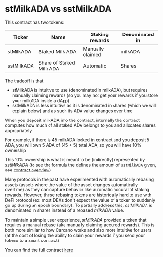 # stMilkADA vs sstMilkADA

This contract has two tokens:

| Ticker     | Name                     | Staking rewards  | Denominated in |
| ---------- | ------------------------ | ---------------- | -------------- |
| stMilkADA  | Staked Milk ADA          | Manually claimed | milkADA        |
| sstMilkADA | Share of Staked Milk ADA | Automatic        | Shares         |

The tradeoff is that

- stMilkADA is intuitive to use (denominated in milkADA), but requires manually claiming rewards (so you may not get your rewards if you store your milkADA inside a dApp)
- sstMilkADA is less intuitive as it is denominated in shares (which we will explain below) and as such its ADA value changes over time

When you deposit milkADA into the contract, internally the contract computes how much of all staked ADA belongs to you and allocates shares appropriately

For example, if there is 45 milkADA locked in contract and you deposit 5 ADA, you will own 5 ADA of (45 + 5) total ADA, so you will have 10% ownership

This 10% ownership is what is meant to be (indirectly) represented by _sstMilkADA_ (to see the formula the defines the amount of `sstMilkADA` given, see [contract overview](./contract-overview))

Many protocols in the past have experimented with automatically rebasing assets (assets where the value of the asset changes automatically overtime) as they can capture behavior like automatic accural of staking rewards. However, these rebasing tokens are historically hard to use with DeFi protocol (ex: most DEXs don't expect the value of a token to suddenly go up during an epoch boundary). To partially address this, _sstMilkADA_ is denominated in shares instead of a rebased _milkADA_ value.

To maintain a simple user experience, _stMilkADA_ provided a token that requires a manual rebase (aka manually claiming accured rewards). This is both more similar to how Cardano works and also more intuitive for users (at the cost of losing the ability to claim your rewards if you send your tokens to a smart contract)

You can find the full contract [here](https://github.com/dcSpark/liquid-staking/blob/main/src/pillage/Pillage.sol)
